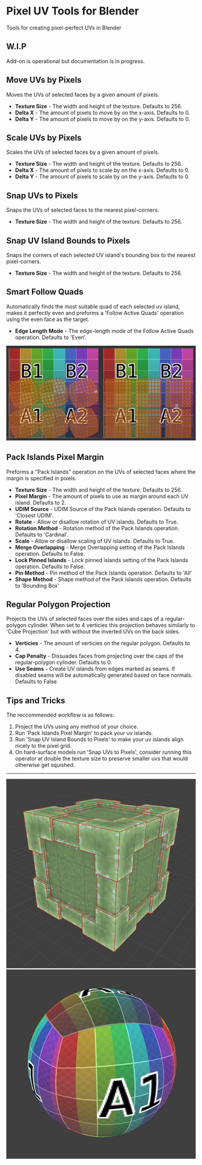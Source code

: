# Pixel UV Tools for Blender
Tools for creating pixel-perfect UVs in Blender

## W.I.P
Add-on is operational but documentation is in progress.

## Move UVs by Pixels
Moves the UVs of selected faces by a given amount of pixels.

- **Texture Size** - The width and height of the texture. Defaults to 256.
- **Delta X** - The amount of pixels to move by on the x-axis. Defaults to 0.
- **Delta Y** - The amount of pixels to move by on the y-axis. Defaults to 0.

## Scale UVs by Pixels
Scales the UVs of selected faces by a given amount of pixels.

- **Texture Size** - The width and height of the texture. Defaults to 256.
- **Delta X** - The amount of pixels to scale by on the x-axis. Defaults to 0.
- **Delta Y** - The amount of pixels to scale by on the y-axis. Defaults to 0.

## Snap UVs to Pixels
Snaps the UVs of selected faces to the nearest pixel-corners.

- **Texture Size** - The width and height of the texture. Defaults to 256.

## Snap UV Island Bounds to Pixels
Snaps the corners of each selected UV island's bounding box to the nearest pixel-corners.

- **Texture Size** - The width and height of the texture. Defaults to 256.

## Smart Follow Quads
Automatically finds the most suitable quad of each selected uv island, makes it perfectly even and preforms a 'Follow Active Quads' operation using the even face as the target.

- **Edge Length Mode** - The edge-length mode of the Follow Active Quads operation. Defaults to 'Even'.

![pixel-uv-tools-example01.png](https://github.com/Capacap/pixel-uv-tools/blob/main/smart_follow_quads_demo.png)

## Pack Islands Pixel Margin
Preforms a "Pack Islands" operation on the UVs of selected faces where the margin is specified in pixels.

- **Texture Size** - The width and height of the texture. Defaults to 256.
- **Pixel Margin** - The amount of pixels to use as margin around each UV island. Defaults to 2.
- **UDIM Source** - UDIM Source of the Pack Islands operation. Defaults to 'Closest UDIM'.
- **Rotate** - Allow or disallow rotation of UV islands. Defaults to True.
- **Rotation Method** - Rotation method of the Pack Islands operation. Defaults to 'Cardinal'.
- **Scale** - Allow or disallow scaling of UV islands. Defaults to True.
- **Merge Overlapping** - Merge Overlapping setting of the Pack Islands operation. Defaults to False.
- **Lock Pinned Islands** - Lock pinned islands setting of the Pack Islands operation. Defaults to False.
- **Pin Method** - Pin method of the Pack Islands operation. Defaults to 'All'
- **Shape Method** - Shape method of the Pack Islands operation. Defaults to 'Bounding Box'

## Regular Polygon Projection
Projects the UVs of selected faces over the sides and caps of a regular-polygon cylinder. When set to 4 verticies this projection behaves similarly to 'Cube Projection' but with without the inverted UVs on the back sides.

- **Verticies** - The amount of verticies on the regular polygon. Defaults to 4.
- **Cap Penalty** - Dissuades faces from projecting over the caps of the regular-polygon cylinder. Defaults to 0.
- **Use Seams** - Create UV islands from edges marked as seams. If disabled seams will be automatically generated based on face normals. Defaults to False.

## Tips and Tricks

The reccommended workflow is as follows:
1. Project the UVs using any method of your choice.
2. Run 'Pack Islands Pixel Margin' to pack your uv islands.
3. Run 'Snap UV Island Bounds to Pixels' to make your uv islands align nicely to the pixel grid.
4. On hard-surface models run 'Snap UVs to Pixels', consider running this operator at double the texture size to preserve smaller uvs that would otherwise get squished.

---

![pixel-uv-tools-example01](https://github.com/Capacap/pixel-uv-tools/blob/main/pixel-uv-tools-example01.png)
![pixel-uv-tools-example02](https://github.com/Capacap/pixel-uv-tools/blob/main/pixel-uv-tools-example02.png)
